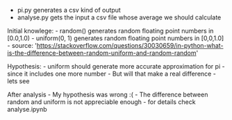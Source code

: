  - pi.py generates a csv kind of output
 - analyse.py gets the input a csv file whose average we should calculate

Initial knowlege:
	- random() generates random floating point numbers in [0.0,1.0)
	- uniform(0, 1) generates random floating point numbers in [0,0,1.0]
	- source: 'https://stackoverflow.com/questions/30030659/in-python-what-is-the-difference-between-random-uniform-and-random-random'

Hypothesis:
	- uniform should generate more accurate approximation for pi
	- since it includes one more number
	- But will that make a real difference
	- lets see

After analysis
	- My hypothesis was wrong :(
	- The difference between random and uniform is not appreciable enough
	- for details check analyse.ipynb
